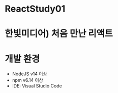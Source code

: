 # ReactStudy01
# 한빛미디어) 처음 만난 리액트
# 개발 환경
- NodeJS v14 이상
- npm v6.14 이상
- IDE: Visual Studio Code 
